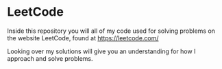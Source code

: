 # LeetCode
Inside this repository you will all of my code used for solving problems on the website LeetCode, found at https://leetcode.com/

Looking over my solutions will give you an understanding for how I approach and solve problems. 

